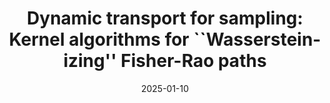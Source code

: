 ---
title: "Dynamic transport for sampling: Kernel algorithms for ``Wasserstein-izing'' Fisher-Rao paths"
collection: talks
type: "Conference Presentation"
permalink: /talks/2025-01-10-talk_jmm25
venue: "Joint Mathematics Meetings"
date: 2025-01-10
location: "Seattle, WA"
---